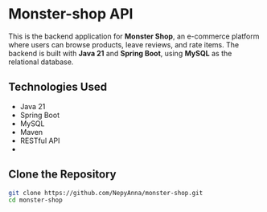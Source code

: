 # Monster-shop API

This is the backend application for **Monster Shop**, an e-commerce platform where users can browse products, leave reviews, and rate items. The backend is built with **Java 21** and **Spring Boot**, using **MySQL** as the relational database.

## Technologies Used

- Java 21
- Spring Boot
- MySQL
- Maven
- RESTful API
- 
## Clone the Repository

```bash
git clone https://github.com/NepyAnna/monster-shop.git
cd monster-shop
```

